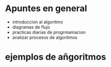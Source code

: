 # Apuntes en general
   + introduccion al algoritmo
   + diagramas de flujo
   + practicas diarias de progrmamacion
   + analizar procesos de algoritmos



# ejemplos de añgoritmos
